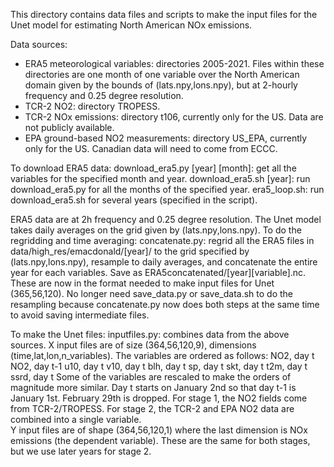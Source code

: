 This directory contains data files and scripts to make the input files for the Unet model for estimating North American NOx emissions. 

Data sources:
- ERA5 meteorological variables: directories 2005-2021. Files within these directories are one month of one variable over the North American domain given by the bounds of (lats.npy,lons.npy), but at 2-hourly frequency and 0.25 degree resolution.
- TCR-2 NO2: directory TROPESS.
- TCR-2 NOx emissions: directory t106, currently only for the US. Data are not publicly available.
- EPA ground-based NO2 measurements: directory US_EPA, currently only for the US. Canadian data will need to come from ECCC. 

To download ERA5 data: 
download_era5.py [year] [month]: get all the variables for the specified month and year.
download_era5.sh [year]: run download_era5.py for all the months of the specified year.
era5_loop.sh: run download_era5.sh for several years (specified in the script).

ERA5 data are at 2h frequency and 0.25 degree resolution. The Unet model takes daily averages on the grid given by (lats.npy,lons.npy). To do the regridding and time averaging:
concatenate.py: regrid all the ERA5 files in data/high_res/emacdonald/[year]/ to the grid specified by (lats.npy,lons.npy), resample to daily averages, and concatenate the entire year for each variables. Save as ERA5concatenated/[year][variable].nc. These are now in the format needed to make input files for Unet (365,56,120). No longer need save_data.py or save_data.sh to do the resampling because concatenate.py now does both steps at the same time to avoid saving intermediate files.

To make the Unet files:
inputfiles.py: combines data from the above sources. X input files are of size (364,56,120,9), dimensions (time,lat,lon,n_variables). The variables are ordered as follows:
NO2, day t 
NO2, day t-1
u10, day t 
v10, day t 
blh, day t 
sp, day t 
skt, day t 
t2m, day t 
ssrd, day t 
Some of the variables are rescaled to make the orders of magnitude more similar. Day t starts on January 2nd so that day t-1 is January 1st. February 29th is dropped.
For stage 1, the NO2 fields come from TCR-2/TROPESS. For stage 2, the TCR-2 and EPA NO2 data are combined into a single variable.  
Y input files are of shape (364,56,120,1) where the last dimension is NOx emissions (the dependent variable). These are the same for both stages, but we use later years for stage 2.


